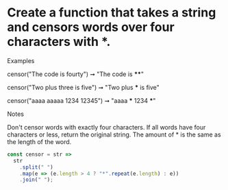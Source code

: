 # Create a function that takes a string and censors words over four characters with \*.

Examples

censor("The code is fourty") ➞ "The code is **\*\***"

censor("Two plus three is five") ➞ "Two plus **\*** is five"

censor("aaaa aaaaa 1234 12345") ➞ "aaaa **\*** 1234 **\***"

Notes

Don't censor words with exactly four characters.
If all words have four characters or less, return the original string.
The amount of \* is the same as the length of the word.

```javascript
const censor = str =>
  str
    .split(" ")
    .map(e => (e.length > 4 ? "*".repeat(e.length) : e))
    .join(" ");
```
